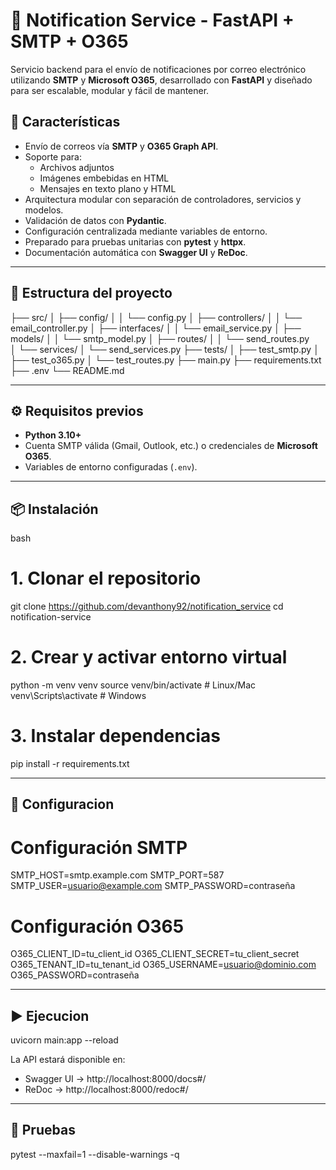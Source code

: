 # 📧 Notification Service - FastAPI + SMTP + O365

Servicio backend para el envío de notificaciones por correo electrónico utilizando **SMTP** y **Microsoft O365**, desarrollado con **FastAPI** y diseñado para ser escalable, modular y fácil de mantener.

## 🚀 Características

- Envío de correos vía **SMTP** y **O365 Graph API**.
- Soporte para:
  - Archivos adjuntos
  - Imágenes embebidas en HTML
  - Mensajes en texto plano y HTML
- Arquitectura modular con separación de controladores, servicios y modelos.
- Validación de datos con **Pydantic**.
- Configuración centralizada mediante variables de entorno.
- Preparado para pruebas unitarias con **pytest** y **httpx**.
- Documentación automática con **Swagger UI** y **ReDoc**.

---

## 📂 Estructura del proyecto

├── src/
│ ├── config/
│ │ └── config.py
│ ├── controllers/
│ │ └── email_controller.py
│ ├── interfaces/
│ │ └── email_service.py
│ ├── models/
│ │ └── smtp_model.py
│ ├── routes/
│ │ └── send_routes.py  
│ └── services/
│ └── send_services.py
├── tests/
│ ├── test_smtp.py
│ ├── test_o365.py
│ └── test_routes.py
├── main.py
├── requirements.txt
├── .env
└── README.md

---

## ⚙️ Requisitos previos

- **Python 3.10+**
- Cuenta SMTP válida (Gmail, Outlook, etc.) o credenciales de **Microsoft O365**.
- Variables de entorno configuradas (`.env`).

---

## 📦 Instalación

bash

# 1. Clonar el repositorio

git clone https://github.com/devanthony92/notification_service
cd notification-service

# 2. Crear y activar entorno virtual

python -m venv venv
source venv/bin/activate # Linux/Mac
venv\Scripts\activate # Windows

# 3. Instalar dependencias

pip install -r requirements.txt

---

## 🔑 Configuracion

# Configuración SMTP

SMTP_HOST=smtp.example.com
SMTP_PORT=587
SMTP_USER=usuario@example.com
SMTP_PASSWORD=contraseña

# Configuración O365

O365_CLIENT_ID=tu_client_id
O365_CLIENT_SECRET=tu_client_secret
O365_TENANT_ID=tu_tenant_id
O365_USERNAME=usuario@dominio.com
O365_PASSWORD=contraseña

---

## ▶️ Ejecucion

uvicorn main:app --reload

La API estará disponible en:

- Swagger UI → http://localhost:8000/docs#/
- ReDoc → http://localhost:8000/redoc#/

---

## 🧪 Pruebas

pytest --maxfail=1 --disable-warnings -q
